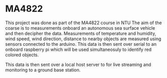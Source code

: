 # MA4822

This project was done as part of the MA4822 course in NTU
The aim of the coarse is to measurements onboard an autonomous sea surface vehicle and then decipher the data. 
Measurements of temperature and humidity, wind speed, wind direction, distance to nearby objects are measured using sensors
connected to the arduino. This data is then sent over serial to an onboard raspberry pi which will be used simultaneosuly 
to identify red colored objects. 

This data is then sent over a local host server to for live streaming and monitoring to a ground base station.

